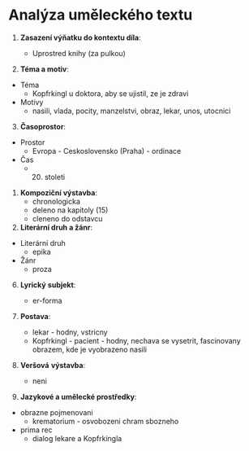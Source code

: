 # Analýza uměleckého textu
1. **Zasazení výňatku do kontextu díla**:
	- Uprostred knihy (za pulkou)

2. **Téma a motiv**:
- Téma
	- Kopfrkingl u doktora, aby se ujistil, ze je zdravi
- Motivy
	- nasili, vlada, pocity, manzelstvi, obraz, lekar, unos, utocnici

3. **Časoprostor**:
- Prostor
	- Evropa - Ceskoslovensko (Praha) - ordinace
- Čas
	- 20. stoleti
1. **Kompoziční výstavba**:
	- chronologicka
	- deleno na kapitoly (15)
	- cleneno do odstavcu
2. **Literární druh a žánr**:
- Literární druh
	- epika
- Žánr
	- proza

6. **Lyrický** **subjekt**:
	- er-forma
7. **Postava**:
	- lekar - hodny, vstricny
	- Kopfrkingl - pacient - hodny, nechava se vysetrit, fascinovany obrazem, kde je vyobrazeno nasili
8. **Veršová** **výstavba**:
	- neni

9. **Jazykové a umělecké prostředky**:
- obrazne pojmenovani
	- krematorium - osvobozeni chram sbozneho
- prima rec
	- dialog lekare a Kopfrkingla